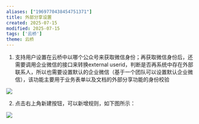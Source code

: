 ```yaml
---
aliases: ["1969770438454751371"]
title: 外部分享设置
created: 2025-07-15
modified: 2025-07-15
tags: ['云桥']
theme: 云桥
---
```


1. 支持用户设置在云桥中以哪个公众号来获取微信身份；再获取微信身份后，还需要调用企业微信的接口来转换external userid，判断是否再系统中存在外部联系人，所以也需要设置默认的企业微信（基于一个团队可以设置默认企业微信），该功能主要用于业务表单以及文档的外部分享功能的身份校验

![](a7fd59377d83973fe8424b16d5e990d0.jpg)

2. 点击右上角新建按钮，可以新增规则，如下图所示：

![](ab7af29d8d033953f6cfb2ae9f4e50a5.jpg)